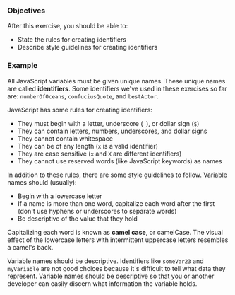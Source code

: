 <!--{ ids:[136], language:'JavaScript', type:'workshop', order: 10, name:'Identifiers', description:'Identifiers are unique names' }-->

### Objectives

After this exercise, you should be able to:

- State the rules for creating identifiers
- Describe style guidelines for creating identifiers

### Example

All JavaScript variables must be given unique names. These unique names are called __identifiers__. Some identifiers we've used in these exercises so far are: `numberOfOceans`, `confuciusQuote`, and `bestActor`.

JavaScript has some rules for creating identifiers:

- They must begin with a letter, underscore (`_`), or dollar sign (`$`)
- They can contain letters, numbers, underscores, and dollar signs
- They cannot contain whitespace
- They can be of any length (`x` is a valid identifier)
- They are case sensitive (`x` and `X` are different identifiers)
- They cannot use reserved words (like JavaScript keywords) as names

In addition to these rules, there are some style guidelines to follow. Variable names should (usually):

- Begin with a lowercase letter
- If a name is more than one word, capitalize each word after the first (don't use hyphens or underscores to separate words)
- Be descriptive of the value that they hold

Capitalizing each word is known as __camel case__, or camelCase. The visual effect of the lowercase letters with intermittent uppercase letters resembles a camel's back.

Variable names should be descriptive. Identifiers like `someVar23` and `myVariable` are not good choices because it's difficult to tell what data they represent. Variable names should be descriptive so that you or another developer can easily discern what information the variable holds.
